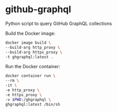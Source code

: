 # github-graphql
Python script to query GitHub GraphQL collections

Build the Docker image:
```bash
docker image build \
--build-arg http_proxy \
--build-arg https_proxy \
-t ghgraphql:latest .
```

Run the Docker container:
```bash
docker container run \
--rm \
-it \
-e http_proxy \
-e https_proxy \
-v $PWD:/ghgraphql \
ghgraphql:latest /bin/sh
```
